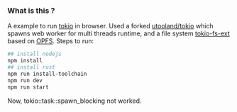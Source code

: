 ### What is this ?

A example to run [tokio](https://github.com/tokio-rs/tokio) in browser. Used a forked [utooland/tokio](https://github.com/utooland/tokio) which spawns web worker for multi threads runtime, and a file system [tokio-fs-ext](https://github.com/utooland/tokio-fs-ext) based on [OPFS](https://developer.mozilla.org/en-US/docs/Web/API/File_System_API/Origin_private_file_system). Steps to run:

```bash
## install nodejs
npm install
## install rust
npm run install-toolchain
npm run dev
npm run start
```

Now, tokio::task::spawn_blocking not worked.
